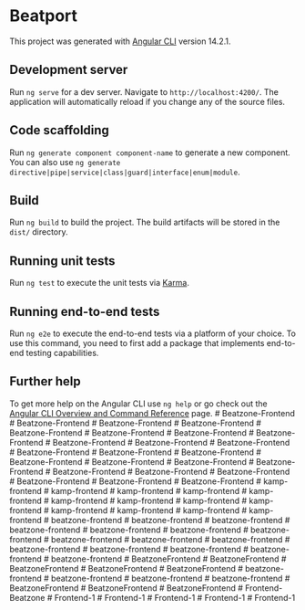 # Beatport

This project was generated with [Angular CLI](https://github.com/angular/angular-cli) version 14.2.1.

## Development server

Run `ng serve` for a dev server. Navigate to `http://localhost:4200/`. The application will automatically reload if you change any of the source files.

## Code scaffolding

Run `ng generate component component-name` to generate a new component. You can also use `ng generate directive|pipe|service|class|guard|interface|enum|module`.

## Build

Run `ng build` to build the project. The build artifacts will be stored in the `dist/` directory.

## Running unit tests

Run `ng test` to execute the unit tests via [Karma](https://karma-runner.github.io).

## Running end-to-end tests

Run `ng e2e` to execute the end-to-end tests via a platform of your choice. To use this command, you need to first add a package that implements end-to-end testing capabilities.

## Further help

To get more help on the Angular CLI use `ng help` or go check out the [Angular CLI Overview and Command Reference](https://angular.io/cli) page.
#   B e a t z o n e - F r o n t e n d  
 #   B e a t z o n e - F r o n t e n d  
 #   B e a t z o n e - F r o n t e n d  
 #   B e a t z o n e - F r o n t e n d  
 #   B e a t z o n e - F r o n t e n d  
 #   B e a t z o n e - F r o n t e n d  
 #   B e a t z o n e - F r o n t e n d  
 #   B e a t z o n e - F r o n t e n d  
 #   B e a t z o n e - F r o n t e n d  
 #   B e a t z o n e - F r o n t e n d  
 #   B e a t z o n e - F r o n t e n d  
 #   B e a t z o n e - F r o n t e n d  
 #   B e a t z o n e - F r o n t e n d  
 #   B e a t z o n e - F r o n t e n d  
 #   B e a t z o n e - F r o n t e n d  
 #   B e a t z o n e - F r o n t e n d  
 #   B e a t z o n e - F r o n t e n d  
 #   B e a t z o n e - F r o n t e n d  
 #   B e a t z o n e - F r o n t e n d  
 #   B e a t z o n e - F r o n t e n d  
 #   B e a t z o n e - F r o n t e n d  
 #   B e a t z o n e - F r o n t e n d  
 #   B e a t z o n e - F r o n t e n d  
 #   B e a t z o n e - F r o n t e n d  
 #   k a m p - f r o n t e n d  
 #   k a m p - f r o n t e n d  
 #   k a m p - f r o n t e n d  
 #   k a m p - f r o n t e n d  
 #   k a m p - f r o n t e n d  
 #   k a m p - f r o n t e n d  
 #   k a m p - f r o n t e n d  
 #   k a m p - f r o n t e n d  
 #   k a m p - f r o n t e n d  
 #   k a m p - f r o n t e n d  
 #   k a m p - f r o n t e n d  
 #   k a m p - f r o n t e n d  
 #   k a m p - f r o n t e n d  
 #   b e a t z o n e - f r o n t e n d  
 #   b e a t z o n e - f r o n t e n d  
 #   b e a t z o n e - f r o n t e n d  
 #   b e a t z o n e - f r o n t e n d  
 #   b e a t z o n e - f r o n t e n d  
 #   b e a t z o n e - f r o n t e n d  
 #   b e a t z o n e - f r o n t e n d  
 #   b e a t z o n e - f r o n t e n d  
 #   b e a t z o n e - f r o n t e n d  
 #   b e a t z o n e - f r o n t e n d  
 #   b e a t z o n e - f r o n t e n d  
 #   b e a t z o n e - f r o n t e n d  
 #   b e a t z o n e - f r o n t e n d  
 #   b e a t z o n e - f r o n t e n d  
 #   b e a t z o n e - f r o n t e n d  
 #   B e a t z o n e F r o n t e n d  
 #   B e a t z o n e F r o n t e n d  
 #   B e a t z o n e F r o n t e n d  
 #   B e a t z o n e F r o n t e n d  
 #   B e a t z o n e F r o n t e n d  
 #   b e a t z o n e - f r o n t e n d  
 #   b e a t z o n e - f r o n t e n d  
 #   b e a t z o n e - f r o n t e n d  
 #   b e a t z o n e - f r o n t e n d  
 #   B e a t z o n e F r o n t e n d  
 #   B e a t z o n e F r o n t e n d  
 #   B e a t z o n e F r o n t e n d  
 #   F r o n t e n d - B e a t z o n e  
 #   F r o n t e n d - 1  
 #   F r o n t e n d - 1  
 #   F r o n t e n d - 1  
 #   F r o n t e n d - 1  
 #   F r o n t e n d - 1  
 